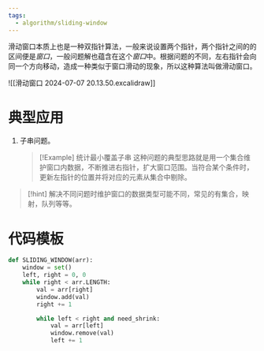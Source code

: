 ```yaml
---
tags:
  - algorithm/sliding-window
---
```

滑动窗口本质上也是一种双指针算法，一般来说设置两个指针，两个指针之间的的区间便是*窗口*，一般问题解也蕴含在这个*窗口*中。根据问题的不同，左右指针会向同一个方向移动，造成一种类似于窗口滑动的现象，所以这种算法叫做滑动窗口。

![[滑动窗口 2024-07-07 20.13.50.excalidraw]]

# 典型应用

1. 子串问题。
   > [!Example] 统计最小覆盖子串
   > 这种问题的典型思路就是用一个集合维护窗口内数据，不断推进右指针，扩大窗口范围。当符合某个条件时，更新左指针的位置并将对应的元素从集合中剔除。

> [!hint]
> 解决不同问题时维护窗口的数据类型可能不同，常见的有集合，映射，队列等等。

# 代码模板

```python
def SLIDING_WINDOW(arr):
	window = set()
	left, right = 0, 0
	while right < arr.LENGTH:
		val = arr[right]
		window.add(val)
		right += 1

		while left < right and need_shrink:
			val = arr[left]
			window.remove(val)
			left += 1
```